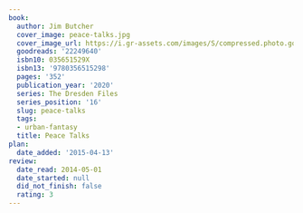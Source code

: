 ```yaml
---
book:
  author: Jim Butcher
  cover_image: peace-talks.jpg
  cover_image_url: https://i.gr-assets.com/images/S/compressed.photo.goodreads.com/books/1585062885l/22249640._SX98_.jpg
  goodreads: '22249640'
  isbn10: 035651529X
  isbn13: '9780356515298'
  pages: '352'
  publication_year: '2020'
  series: The Dresden Files
  series_position: '16'
  slug: peace-talks
  tags:
  - urban-fantasy
  title: Peace Talks
plan:
  date_added: '2015-04-13'
review:
  date_read: 2014-05-01
  date_started: null
  did_not_finish: false
  rating: 3
---
```

